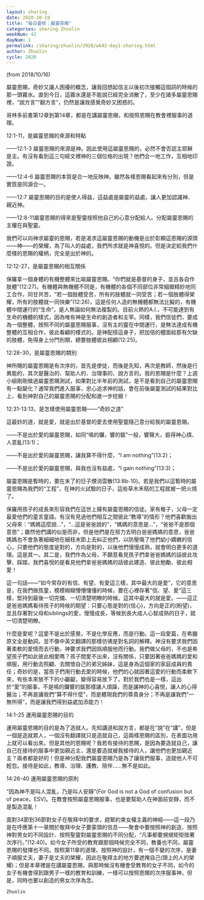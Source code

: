 ```yaml
---
layout: sharing
date: 2020-10-19
title: "每日靈修：屬靈恩賜"
categories: sharing Zhuolin
weekNum: 42
dayNum: 1
permalink: /sharing/zhuolin/2020/wk42-day1-sharing.html
author: Zhuolin
cycle: 2020
---
```

(from 2018/10/16)

屬靈恩賜，奇妙又讓人困擾的概念，讓我回想起信主以後初次接觸這個詞的時候的那一頭霧水。直到今日，這霧水還是不能說已經完全消散了，至少在諸多屬靈恩賜裡，“說方言”“翻方言”，仍然是讓我感覺奇妙又困惑的。  

哥林多前書第12章到第14章，都是在講屬靈恩賜，和按照恩賜在教會裡服事的道理。  

12:1-11，是屬靈恩賜的來源和特點  

——12:1-3 屬靈恩賜的來源是神。因此使用這屬靈恩賜的，必然不會否認主耶穌是主。有沒有看到這三句經文裡神的三個位格的出現？他們合一地工作，互相地印證。  

——12:4-6 屬靈恩賜的本質是合一地反映神。雖然各樣恩賜看起來有分別，但是實質是同源合一。  

——12:7 屬靈恩賜的目的是使人得益，這益處是屬靈的益處，讓人更加認識神、親近神。  

——12:8-11屬靈恩賜的得來是聖靈按照他自己的心意分配給人。分配屬靈恩賜的主權在與聖靈。  

我們可以向神求屬靈的恩賜，若是渴求這屬靈恩賜的動機是出於彰顯這恩賜的源頭——神——的榮耀，為了叫人的益處，我們所求就是神喜悅的。但是決定給我們什麼樣的恩賜的權柄，完全是出於神的。  

12:12-27，是屬靈恩賜的相互關係  

保羅拿一個身體的有機整體來比喻屬靈恩賜。“你們就是基督的身子，並且各自作肢體”(12:27)。有機體與無機體不同是，有機體的各個不同部位非常細緻精妙地同工合作，同甘共苦，“若一個肢體受苦，所有的肢體就一同受苦；若一個肢體得榮耀，所有的肢體就一同快樂”(12:26)，這是任何人造的無機體都無法比擬的，有機體中間運行的“生命”，是人無論如何無法複製的。目前火熱的A.I.，不可能達到有生命的機體的樣式，因為唯有神是生命的創造者和主宰。同樣，我們信徒們，要成為一個整體，按照不同的屬靈恩賜服事，沒有主的靈在中間運行，是無法達成有機整體的互相合作，彼此看顧的樣式的。是神配搭這身子，把加倍的體面給那有欠缺的肢體，免得身上分門別類，總要肢體彼此相顧(12:25)。  

12:28-30，是屬靈恩賜的類別  

神所賜的屬靈恩賜是有次序的，首先是使徒，而後是先知，再次是教師，然後是行異能的，其次是醫治的、幫助人的、治理事的、說方言的。我的恩賜是什麼？上週小組剛剛做過屬靈恩賜測試，如果對比半年前的測試，是不是看到自己的屬靈恩賜有一點變化？通常我們進入服事，忠心追求神的話，會在前後屬靈測試的結果對比上，看到神對自己的屬靈恩賜的分配和進一步挖掘！  

12:31-13:13，是怎樣使用屬靈恩賜——“奇妙之道”  

這最妙的道，就是愛，就是出於基督的愛去使用聖靈隨己意分給我的屬靈恩賜。  

——不是出於愛的屬靈恩賜，如同“鳴的鑼，響的鈸”一般，響聲大，振得神心煩、人意亂(13:1)；  

——不是出於愛的屬靈恩賜，讓我算不得什麼，“I am nothing”(13:2)；  

——不是出於愛的屬靈恩賜，與我也沒有益處，“I gain nothing”(13:3)；  

屬靈恩賜是暫時的，要在末了的日子煙消雲散(13:8b-10)。若是我們以這暫時的屬靈恩賜為我們的“工程”，在神的火試驗的日子，這些草木禾秸的工程就被一把火燒了。  

保羅用孩子的成長來形容我們在這世上擁有屬靈恩賜的信徒。家有稚子，父母一定最愛他們的童言童語。有沒有見過他們相互之間彼此“教導”的情形？他們喜歡搬出父母來：“媽媽這麼說…”，“…這是爸爸說的”，“媽媽的意思是…”，“爸爸不是那個意思”；雖然他們講的似是而非，但是他們是在努力去明白爸爸媽媽的意思，爸爸媽媽也不會急著細細地在細枝末節上去糾正他們，以防壓傷了他們幼小嬌嫩的信心，只要他們的態度是對的，方向是對的，以後他們慢慢成熟，就會明白更多的道理。這是其一。其二是，我們作為父母，不願意看見孩子們拿爸爸媽媽的話彼此攻擊、踩踏，我們喜悅的是看見他們拿爸爸媽媽的話彼此建造、彼此勉勵、彼此相愛！  

這一句話——“如今常存的有信、有望、有愛這三樣，其中最大的是愛”，它的意思是，在我們做孩童，模模糊糊懵懵懂懂的時候，要在心裡存著“信、望、愛”這三樣，堅持到最後一切完備、一切清楚明瞭的時候。這其中最大的就是愛。——這正是爸爸媽媽看待孩子的時候的期望：只要心態是對的(信心)，方向是正的(盼望)，並且存著對父母和siblings的愛，慢慢成長，等候到長大成人心智成熟的日子，就一切清楚明瞭。  

什麼是愛呢？這愛不是出於感覺，不是化學反應，而是行動。這一段愛篇，在希臘原文全是動詞，並不像中英文翻譯的那樣彷彿是對名詞的解釋。神沒有要求我們因著柔軟的愛情而去行動，神要求我們因爲順服他而行動。我們做父母的，不也是希望孩子們如此彼此相愛嗎？孩子間愛不出來，沒有關係，只要因著爸爸媽媽的愛和順服，用行動去照顧、去關懷自己的弟兄姊妹，這是身為這個家的家庭成員的責任；奇妙的是，當孩子們用行動去愛的時候，他們的心就因著這愛的行動而柔軟下來，有些本來放不下的小齷齪，變得容易放下了。對於我們也是一樣，這出於“愛”的服事，不是鳴的鑼響的鈸那樣讓人煩躁，而是讓神的心喜悅，讓人的心得醫治；不再是讓我們“算不得什麼”，而是體現我們的尊貴身分；不再是讓我們“一無所得”，而是讓我們得到益處加添能力！  

14:1-25 運用屬靈恩賜的目的  

運用屬靈恩賜的目的是為了造就人。先知講道和說方言，都是在“說”在“講”，但是一個是造就眾人，一個沒有翻譯就只是造就自己，這兩樣恩賜的區別，在表面功用上就可以看出來。但是其他的恩賜呢？我若有接待的恩賜，是因為要造就自己，讓自己在接待的服事中更加親近主，還是要造就被我接待的人，讓他們也更加親近主？兩者都是好的！但是神分配我們屬靈恩賜乃是為了讓我們服事，造就他人不可輕忽。接待是如此，教導、治理、護教、陪伴……無不是如此。  

14:26-40 運用屬靈恩賜的原則  

“因為神不是叫人混亂，乃是叫人安靜”(For God is not a God of confusion but of peace，ESV)。在教會按照屬靈恩賜服事，也是要幫助人在神面前安靜，而不是製造混亂！  

面對34節到36節對女子在敬拜中的要求，趕緊約束女權主義的神經——這一段乃是在呼應第十一章關於敬拜中女子要蒙頭的信息——聚會中要按照神的創造、按照神對男女的不同設計、按照聖靈對屬靈恩賜的不同分配，“凡事都要規規矩矩按著次序行。”(12:40)。如今女子所受的教育跟那個時候完全不同，教養也不同，屬靈恩賜的發揮也不同。按照第11章的道理，按照神的設計，有一個不變的次序，是妻子順服丈夫，妻子是丈夫的榮耀，因此在敬拜主的地方要遮掩自己(頭上的人的榮耀)；但是本章裡是在講屬靈恩賜，與那時候沒有機會受教育的女子不同，如今的女子有機會得到跟男子一樣的教育和訓練，一樣可以按照恩賜的次序服事神，但是，同時也要以創造的男女次序為念。  

`Zhuolin`  
